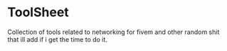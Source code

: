 # ToolSheet
Collection of tools related to networking for fivem and other random shit that ill add if i get the time to do it.
